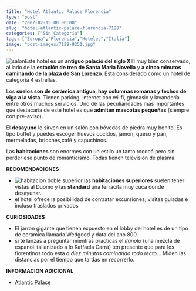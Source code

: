 ```yaml
---
title: "Hotel Atlantic Palace Florencia"
type: "post"
date: "2007-02-15 00:00:00"
slug: "hotel-atlantic-palace-florencia-7129"
categories: ["Sin Categoría"]
tags: ["Europa","Florencia","Hoteles","Italia"]
image: "post-images/7129-9251.jpg"
---
```


![salon](post-images/7129-9251.jpg "salon")Este hotel es un **antiguo palacio del siglo XIII** muy bien conservado, al lado de la **estación de tren de Santa Maria Novella** y **a cinco minutos caminando de la plaza de San Lorenzo**. Esta considerado como un hotel de categoría 4 estrellas.

Los **suelos son de cerámica antigua, hay columnas romanas y techos de viga a la vista**. Tienen parking, internet con wi-fi, gimnasio y lavandería entre otros muchos servicios. Uno de las peculiaridades mas importantes que destacaría de este hotel es que **admiten mascotas pequeñas** (siempre con pre-aviso).

El **desayuno** lo sirven en un salón con bóvedas de piedra muy bonito. Es tipo buffet y puedes escoger huevos cocidos, jamón, queso y pan, mermeladas, brioches,café y capuchinos.

Las **habitaciones** son enormes con un estilo un tanto rococó pero sin perder ese punto de romanticismo. Todas tienen television de plasma.

**RECOMENDACIONES**

- ![habitacion doble superior](post-images/7129-9253.jpg "habitacion doble superior") las **habitaciones superiores** suelen tener vistas al Duomo y las **standard** una terracita muy cuca donde desayunar.
- el hotel ofrece la posibilidad de contratar excursiones, visitas guiadas e incluso traslados privados

**CURIOSIDADES**

- El jarron gigante que tienen expuesto en el lobby del hotel es de un tipo de ceramica llamada Wedgood y data del ano 800.
- si te lanzas a preguntar mientras practicas el *itanolo* (una mezcla de espanol italianizado a lo Raffaela Carra) ten presente que para los florentinos todo esta *a diez minutos caminando todo recto*... Miden las distancias por el tiempo que tardas en recorrerlo.

**INFORMACION ADICIONAL**

- [Atlantic Palace](http://www.atlanticpalace.it/es/rooms.htm)